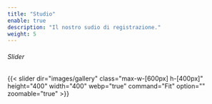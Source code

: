 ```yaml
---
title: "Studio"
enable: true
description: "Il nostro sudio di registrazione."
weight: 5
---
```

###### Slider

<div class="slider-wrapper">
  {{< slider dir="images/gallery" class="max-w-[600px] h-[400px]" height="400" width="400" webp="true" command="Fit" option="" zoomable="true" >}}

 
</div>


